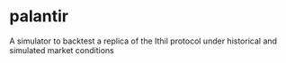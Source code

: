 # palantir
A simulator to backtest a replica of the Ithil protocol under historical and simulated market conditions
